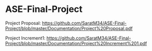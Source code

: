 # ASE-Final-Project
 
 Project Proposal: https://github.com/SaratM34/ASE-Final-Project/blob/master/Documentation/Project%20Proposal.pdf
 
 Project Increment1: https://github.com/SaratM34/ASE-Final-Project/blob/master/Documentation/Project%20Increment%201.pdf
